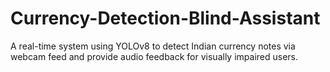 # Currency-Detection-Blind-Assistant
A real-time system using YOLOv8 to detect Indian currency notes via webcam feed and provide audio feedback for visually impaired users.
